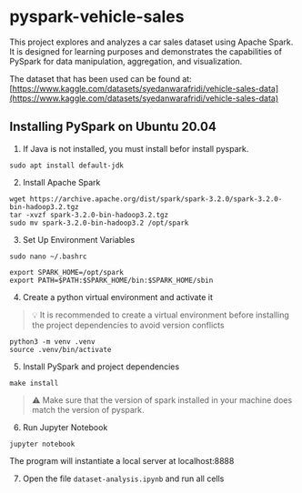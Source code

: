 # pyspark-vehicle-sales

This project explores and analyzes a car sales dataset using Apache Spark. It is designed for learning purposes and demonstrates the capabilities of PySpark for data manipulation, aggregation, and visualization.

The dataset that has been used can be found at: [https://www.kaggle.com/datasets/syedanwarafridi/vehicle-sales-data](https://www.kaggle.com/datasets/syedanwarafridi/vehicle-sales-data)

## Installing PySpark on Ubuntu 20.04

1. If Java is not installed, you must install befor install pyspark.
```
sudo apt install default-jdk
```

2. Install Apache Spark
```
wget https://archive.apache.org/dist/spark/spark-3.2.0/spark-3.2.0-bin-hadoop3.2.tgz
tar -xvzf spark-3.2.0-bin-hadoop3.2.tgz
sudo mv spark-3.2.0-bin-hadoop3.2 /opt/spark
```

3. Set Up Environment Variables
```
sudo nano ~/.bashrc
```
```
export SPARK_HOME=/opt/spark
export PATH=$PATH:$SPARK_HOME/bin:$SPARK_HOME/sbin
```

4. Create a python virtual environment and activate it
> :bulb: It is recommended to create a virtual environment before installing the project dependencies to avoid version conflicts
```
python3 -m venv .venv
source .venv/bin/activate
```

5. Install PySpark and project dependencies
```
make install
```

> :warning: Make sure that the version of spark installed in your machine does match the version of pyspark.

6. Run Jupyter Notebook
```
jupyter notebook
```
The program will instantiate a local server at localhost:8888

7. Open the file `dataset-analysis.ipynb` and run all cells
